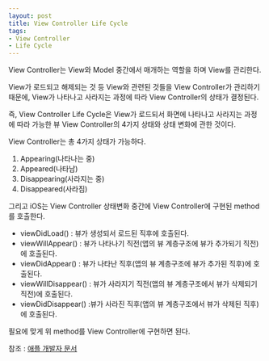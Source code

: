 ```yaml
---
layout: post
title: View Controller Life Cycle
tags: 
- View Controller
- Life Cycle
---
```


View Controller는 View와 Model 중간에서 매개하는 역할을 하며 View를 관리한다.

View가 로드되고 해제되는 것 등 View와 관련된 것들을 View Controller가 관리하기 때문에, View가 나타나고 사라지는 과정에 따라 View Controller의 상태가 결정된다.

즉, View Controller Life Cycle은 View가 로드되서 화면에 나타나고 사라지는 과정에 따라 가능한 뷰 View Controller의 4가지 상태와 상태 변화에 관한 것이다.

View Controller는 총 4가지 상태가 가능하다.
1. Appearing(나타나는 중)
2. Appeared(나타남)
3. Disappearing(사라지는 중)
4. Disappeared(사라짐)

그리고 iOS는 View Controller 상태변화 중간에 View Controller에 구현된 method를 호출한다.
- viewDidLoad() : 뷰가 생성되서 로드된 직후에 호출된다.
- viewWillAppear() : 뷰가 나타나기 직전(앱의 뷰 계층구조에 뷰가 추가되기 직전)에 호출된다.
- viewDidAppear() : 뷰가 나타난 직후(앱의 뷰 계층구조에 뷰가 추가된 직후)에 호출된다.
- viewWillDisappear() : 뷰가 사라지기 직전(앱의 뷰 계층구조에서 뷰가 삭제되기 직전)에 호출된다. 
- viewDidDisappear() :뷰가 사라진 직후(앱의 뷰 계층구조에서 뷰가 삭제된 직후)에 호출된다.

필요에 맞게 위 method를 View Controller에 구현하면 된다. 

참조 : [애플 개발자 문서](https://developer.apple.com/library/archive/referencelibrary/GettingStarted/DevelopiOSAppsSwift/WorkWithViewControllers.html)
